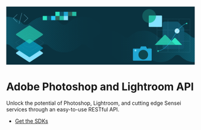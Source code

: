 [//]: # (Copied from https://github.com/AdobeDocs/cis-photoshop-api-docs/blob/119eb74473b3eeac12ea6e8f4630a8f59971b49d/src/pages/index.md?plain=1#L15-L21, https://developer.adobe.com/firefly-services/docs/photoshop/)
[//]: # (Other examples: https://stage--adp-devsite-stage--adobedocs.aem.page/github-actions-test/test/test-file)

<Superhero slots="image, heading, text, buttons" background="rgb(64, 34, 138)"/>

![Hero image](../../../assets/hero.png)

# Adobe Photoshop and Lightroom API

Unlock the potential of Photoshop, Lightroom, and cutting edge Sensei services through an easy-to-use RESTful API.

* [Get the SDKs](https://developer.adobe.com/console/servicesandapis/ae)